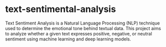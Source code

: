 # text-sentimental-analysis
Text Sentiment Analysis is a Natural Language Processing (NLP) technique used to determine the emotional tone behind textual data. This project aims to analyze whether a given text expresses positive, negative, or neutral sentiment using machine learning and deep learning models.
